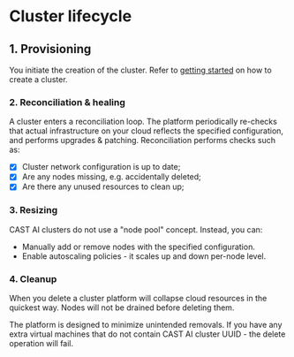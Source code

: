 # Cluster lifecycle

## 1. Provisioning

You initiate the creation of the cluster. Refer to [getting started](../getting-started.md) on how to create a cluster.

### 2. Reconciliation & healing

A cluster enters a reconciliation loop. The platform periodically re-checks that actual infrastructure on your cloud reflects the specified configuration, and performs upgrades & patching. Reconciliation performs checks such as:

- [x] Cluster network configuration is up to date;
- [x] Are any nodes missing, e.g. accidentally deleted;
- [x] Are there any unused resources to clean up;

### 3. Resizing

CAST AI clusters do not use a "node pool" concept. Instead, you can:

- Manually add or remove nodes with the specified configuration.
- Enable autoscaling policies - it scales up and down per-node level.

### 4. Cleanup

When you delete a cluster platform will collapse cloud resources in the quickest way. Nodes will not be drained before deleting them.

The platform is designed to minimize unintended removals. If you have any extra virtual machines that do not contain CAST AI cluster UUID - the delete operation will fail.

